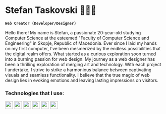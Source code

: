 # Stefan Taskovski 👨🏻‍💻

**`Web Creator (Developer/Designer)`**

Hello there! My name is Stefan, a passionate 20-year-old studying Computer Science at the esteemed "Faculty of Computer Science and Engineering" in Skopje, Republic of Macedonia. Ever since I laid my hands on my first computer, I've been mesmerized by the endless possibilities that the digital realm offers. What started as a curious exploration soon turned into a burning passion for web design.
My journey as a web designer has been a thrilling exploration of merging art and technology. With each project I undertake, I strive to strike a harmonious balance between captivating visuals and seamless functionality. I believe that the true magic of web design lies in evoking emotions and leaving lasting impressions on visitors.

<div>
  <h3>Technologies that I use:</h3>
  <div class="images" style="display: inline-block;">
      <img src="https://cdn.jsdelivr.net/gh/devicons/devicon/icons/html5/html5-original.svg" style="width: 25px; height: 25px;" />
      <img src="https://cdn.jsdelivr.net/gh/devicons/devicon/icons/css3/css3-original.svg" style="width: 25px; height: 25px;" />       
      <img src="https://cdn.jsdelivr.net/gh/devicons/devicon/icons/javascript/javascript-original.svg" style="width: 25px; height: 25px;"/>
      <img src="https://cdn.jsdelivr.net/gh/devicons/devicon/icons/sass/sass-original.svg" style="width: 25px; height: 25px;" />
      <img src="https://cdn.jsdelivr.net/gh/devicons/devicon/icons/bootstrap/bootstrap-original.svg" style="width: 25px; height: 25px;" />
      <img src="https://cdn.jsdelivr.net/gh/devicons/devicon/icons/webflow/webflow-original.svg" style="width: 25px; height: 25px;"/>
  </div>
</div>

<!--
**stef03codes/stef03codes** is a ✨ _special_ ✨ repository because its `README.md` (this file) appears on your GitHub profile.

Here are some ideas to get you started:

- 🔭 I’m currently working on ...
- 🌱 I’m currently learning ...
- 👯 I’m looking to collaborate on ...
- 🤔 I’m looking for help with ...
- 💬 Ask me about ...
- 📫 How to reach me: ...
- 😄 Pronouns: ...
- ⚡ Fun fact: ...
-->
